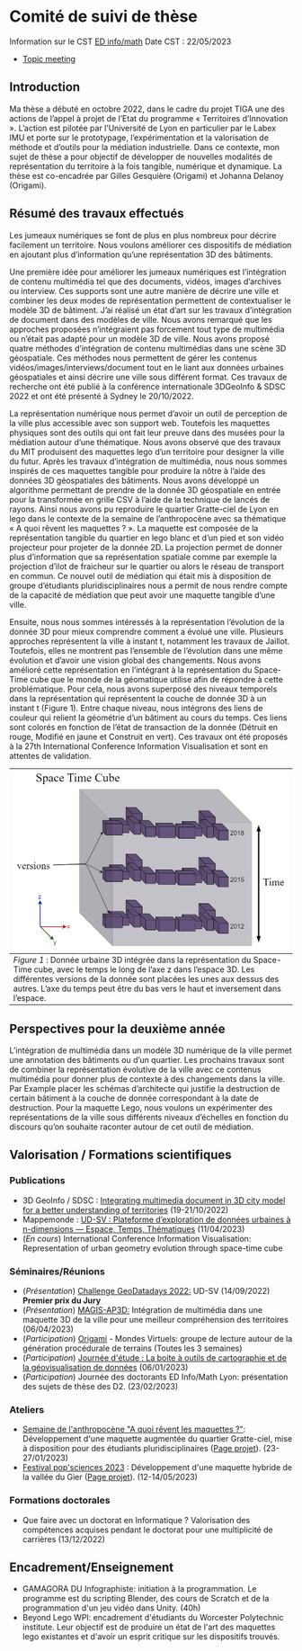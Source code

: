 # Comité de suivi de thèse 

Information sur le CST [ED info/math](http://edinfomaths.universite-lyon.fr/comite-de-suivi-individuel/)
Date CST : 22/05/2023
- [Topic meeting](../../../Topic_Meetings/2023/2023_02_20_Point_CST_DVA_CGA.md)

## Introduction
Ma thèse a débuté en octobre 2022, dans le cadre du projet TIGA une des actions de l’appel à projet de l’Etat du programme « Territoires d’Innovation ». L’action est pilotée par l’Université de Lyon en particulier par le Labex IMU et porte sur le prototypage, l’expérimentation et la valorisation de méthode et d’outils pour la médiation industrielle. Dans ce contexte, mon sujet de thèse a pour objectif de développer de nouvelles modalités de représentation du territoire à la fois tangible, numérique et dynamique.  La thèse est co-encadrée par Gilles Gesquière (Origami) et Johanna Delanoy (Origami).

## Résumé des travaux effectués
Les jumeaux numériques se font de plus en plus nombreux pour décrire facilement un territoire. Nous voulons améliorer ces dispositifs de médiation en ajoutant plus d’information qu’une représentation 3D des bâtiments. 

Une première idée pour améliorer les jumeaux numériques est l’intégration de contenu multimédia tel que des documents, vidéos, images d’archives ou interview. Ces supports sont une autre manière de décrire une ville et combiner les deux modes de représentation permettent de contextualiser le modèle 3D de bâtiment. J’ai réalisé un état d’art sur les travaux d’intégration de document dans des modèles de ville. Nous avons remarqué que les approches proposées n’intégraient pas forcement tout type de multimédia ou n’était pas adapté pour un modèle 3D de ville. Nous avons proposé quatre méthodes d’intégration de contenu multimédias dans une scène 3D géospatiale. Ces méthodes nous permettent de gérer les contenus vidéos/images/interviews/document tout en le liant aux données urbaines géospatiales et ainsi décrire une ville sous différent format. Ces travaux de recherche ont été publié à la conférence internationale 3DGeoInfo & SDSC 2022  et ont été présenté à Sydney le 20/10/2022.

La représentation numérique nous permet d’avoir un outil de perception de la ville plus accessible avec son support web. Toutefois les maquettes physiques sont des outils qui ont fait leur preuve dans des musées pour la médiation autour d’une thématique. Nous avons observé que des travaux du MIT produisent des maquettes lego d’un territoire pour designer la ville du futur. Après les travaux d’intégration de multimédia, nous nous sommes inspirés de ces maquettes tangible pour produire la nôtre à l’aide des données 3D géospatiales des bâtiments. Nous avons développé un algorithme permettant de prendre de la donnée 3D géospatiale en entrée pour la transformée en grille CSV à l’aide de la technique de lancés de rayons. Ainsi nous avons pu reproduire le quartier Gratte-ciel de Lyon en lego dans le contexte de la semaine de l’anthropocène avec sa thématique « A quoi rêvent les maquettes ? ».  La maquette est composée de la représentation tangible du quartier en lego blanc et d’un pied et son vidéo projecteur pour projeter de la donnée 2D. La projection permet de donner plus d’information que sa représentation spatiale comme par exemple la projection d’ilot de fraicheur sur le quartier ou alors le réseau de transport en commun. Ce nouvel outil de médiation qui était mis à disposition de groupe d’étudiants pluridisciplinaires nous a permit de nous rendre compte de la capacité de médiation que peut avoir une maquette tangible d’une ville.

  Ensuite, nous nous sommes intéressés à la représentation l’évolution de la donnée 3D pour mieux comprendre comment a évolué une ville. Plusieurs approches représentent la ville à instant t, notamment les travaux de Jaillot. Toutefois, elles ne montrent pas l’ensemble de l’évolution dans une même évolution et d’avoir une vision global des changements. Nous avons amélioré cette représentation en l’intégrant à la représentation du Space-Time cube que le monde de la géomatique utilise afin de répondre à cette problématique. Pour cela, nous avons superposé des niveaux temporels dans la représentation qui représentent la couche de donnée 3D à un instant t (Figure 1). Entre chaque niveau, nous intégrons des liens de couleur qui relient la géométrie d’un bâtiment au cours du temps. Ces liens sont colorés en fonction de l’état de transaction de la donnée (Détruit en rouge, Modifié en jaune et Construit en vert). Ces travaux ont été proposés à la 27th International Conference Information Visualisation et sont en attentes de validation.

| ![](../Projets/EvolutionTemporelle/shemas/TimeSpaceCube.drawio.png) |
| :--- |
| *Figure 1* : Donnée urbaine 3D intégrée dans la représentation du Space-Time cube, avec le temps le long de l’axe z dans l’espace 3D. Les différentes versions de la donnée sont placées les unes aux dessus des autres. L’axe du temps peut être du bas vers le haut et inversement dans l’espace. |

## Perspectives pour la deuxième année
   L’intégration de multimédia dans un modèle 3D numérique de la ville permet une annotation des bâtiments ou d’un quartier. Les prochains travaux sont de combiner la représentation évolutive de la ville avec ce contenus multimédia pour donner plus de contexte à des changements dans la ville. Par Example placer les schémas d’architecte qui justifie la destruction de certain bâtiment à la couche de donnée correspondant à la date de destruction. Pour la maquette Lego, nous voulons un expérimenter des représentations de la ville sous différents niveaux d’échelles en fonction du discours qu’on souhaite raconter autour de cet outil de médiation.
## Valorisation / Formations scientifiques
### Publications
- 3D GeoInfo / SDSC : [Integrating multimedia document in 3D city model for a better understanding of territories](https://hal.science/hal-03852790/) (19-21/10/2022)
- Mappemonde : [UD-SV : Plateforme d’exploration de données urbaines à n-dimensions — Espace, Temps, Thématiques](https://journals.openedition.org/mappemonde/8265) (11/04/2023)
- (*En cours*) International Conference Information Visualisation: Representation of urban geometry evolution through space-time cube

### Séminaires/Réunions
- (*Présentation*) [Challenge GeoDatadays 2022:](https://www.geodatadays.fr/page/GeoDataDays-2022-Les-Challenges-Geodata/113) UD-SV (14/09/2022) **Premier prix du Jury**
- (*Présentation*) [MAGIS-AP3D:](https://github.com/VCityTeam/MAGIS-AP3D/blob/master/Media/README.md) Intégration de multimédia dans une maquette 3D de la ville pour une meilleur compréhension des territoires (06/04/2023)
- (*Participation*) [Origami](https://projet.liris.cnrs.fr/origami/index.html) - Mondes Virtuels: groupe de lecture autour de la génération procédurale de terrains (Toutes les 3 semaines)
- (*Participation*) [Journée d'étude : La boite à outils de cartographie et de la géovisualisation de données](https://github.com/magisAR9/JEGeovizRennes) (06/01/2023)
- (*Participation*) Journée des doctorants ED Info/Math Lyon: présentation des sujets de thèse des D2. (23/02/2023)

### Ateliers
- [Semaine de l'anthropocène "A quoi rêvent les maquettes ?"](https://ecoleanthropocene.universite-lyon.fr/a-quoi-revent-les-maquettes--289281.kjsp?RH=2023prog): Développement d'une maquette augmentée du quartier Gratte-ciel,  mise à disposition pour des étudiants pluridisciplinaires ([Page projet](../../Anthropocene_2023/Readme.md)). (23-27/01/2023)
- [Festival pop'sciences 2023](https://popsciences.universite-lyon.fr/le_festival/) : Développement d'une maquette hybride de la vallée du Gier ([Page projet](../../Rive-De-Gier_Maquette/Readme.md)). (12-14/05/2023)

### Formations doctorales
- Que faire avec un doctorat en Informatique ? Valorisation des compétences acquises pendant le doctorat pour une multiplicité de carrières (13/12/2022)

## Encadrement/Enseignement
- GAMAGORA DU Infographiste: initiation à la programmation. Le programme est du scripting Blender, des cours de Scratch et de la programmation d'un jeu vidéo dans Unity. (40h)
- Beyond Lego WPI: encadrement d'étudiants du Worcester Polytechnic institute. Leur objectif est de produire un état de l'art des maquettes lego existantes et d'avoir un esprit critique sur les dispositifs trouvés.
